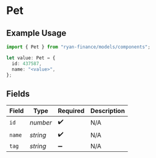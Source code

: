 # Pet

## Example Usage

```typescript
import { Pet } from "ryan-finance/models/components";

let value: Pet = {
  id: 437587,
  name: "<value>",
};
```

## Fields

| Field              | Type               | Required           | Description        |
| ------------------ | ------------------ | ------------------ | ------------------ |
| `id`               | *number*           | :heavy_check_mark: | N/A                |
| `name`             | *string*           | :heavy_check_mark: | N/A                |
| `tag`              | *string*           | :heavy_minus_sign: | N/A                |